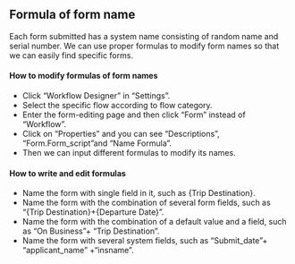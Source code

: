## Formula of form name
Each form submitted has a system name consisting of random name and serial number. We can use proper formulas to modify form names so that we can easily find specific forms.
#### How to modify formulas of form names
- Click “Workflow Designer” in “Settings”.
- Select the specific flow according to flow category.
- Enter the form-editing page and then click “Form” instead of “Workflow”.
- Click on “Properties” and you can see “Descriptions”, “Form.Form_script”and “Name Formula”.
-	Then we can input different formulas to modify its names.

#### How to write and edit formulas
- Name the form with single field in it, such as {Trip Destination}.
- Name the form with the combination of several form fields, such as “{Trip Destination}+{Departure Date}”.
- Name the form with the combination of a default value and a field, such as “On Business”+ “Trip Destination”.
- Name the form with several system fields, such as “Submit_date”+ “applicant_name” +“insname”.


